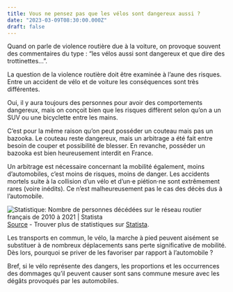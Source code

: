```yaml
---
title: Vous ne pensez pas que les vélos sont dangereux aussi ?
date: "2023-03-09T08:30:00.000Z"
draft: false
---
```


Quand on parle de violence routière due à la voiture, on provoque souvent des commentaires du type : “les vélos aussi sont dangereux et que dire des trottinettes...”.

La question de la violence routière doit être examinée à l’aune des risques. Entre un accident de vélo et de voiture les conséquences sont très différentes.

Oui, il y aura toujours des personnes pour avoir des comportements dangereux, mais on conçoit bien que les risques diffèrent selon qu’on a un SUV ou une bicyclette entre les mains.

C’est pour la même raison qu’on peut posséder un couteau mais pas un bazooka. Le couteau reste dangereux, mais un arbitrage a été fait entre besoin de couper et possibilité de blesser. En revanche, posséder un bazooka est bien heureusement interdit en France.

Un arbitrage est nécessaire concernant la mobilité également, moins d’automobiles, c’est moins de risques, moins de danger. Les accidents mortels suite à la collision d’un vélo et d’un⋅e piétion⋅ne sont extrêmement rares (voire inédits). Ce n’est malheureusement pas le cas des décès dus à l’automobile.

![Statistique: Nombre de personnes décédées sur le réseau routier français de 2010 à 2021 | Statista](https://fr.statista.com/graphique/1/513052/accidents-circulation-nombre-de-tues-france.jpg)
[Source]("https://fr.statista.com/statistiques/513052/accidents-circulation-nombre-de-tues-france/) - Trouver plus de statistiques sur [Statista](https://fr.statista.com).

Les transports en commun, le vélo, la marche à pied peuvent aisément se substituer à de nombreux déplacements sans perte significative de mobilité. Dès lors, pourquoi se priver de les favoriser par rapport à l’automobile ?

Bref, si le vélo représente des dangers, les proportions et les occurrences des dommages qu’il peuvent causer sont sans commune mesure avec les dégâts provoqués par les automobiles.
